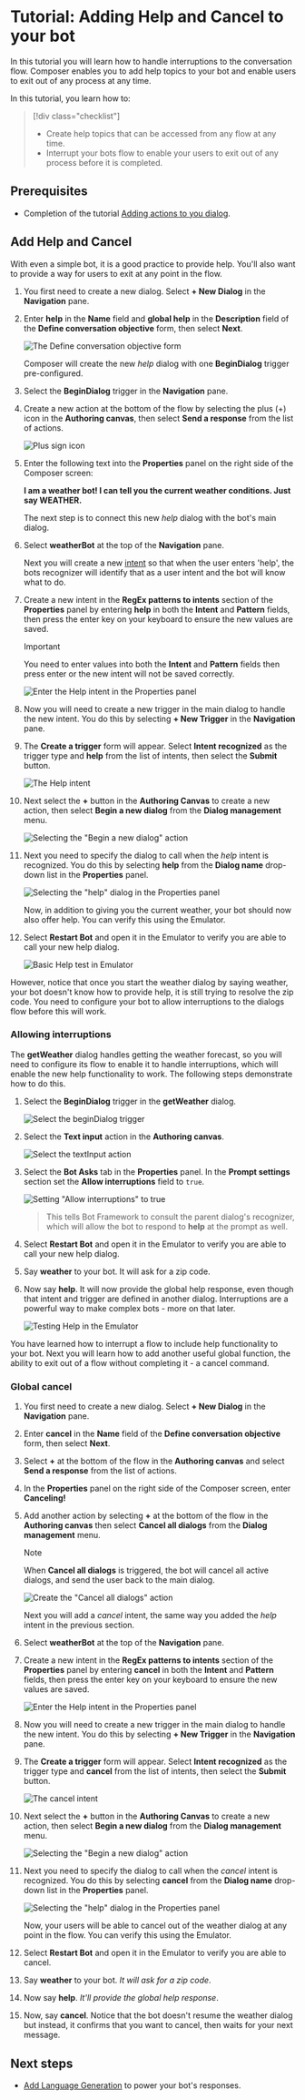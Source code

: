 # Tutorial: Adding Help and Cancel to your bot

In this tutorial you will learn how to handle interruptions to the conversation flow. Composer enables you to add help topics to your bot and enable users to exit out of any process at any time.

In this tutorial, you learn how to:

> [!div class="checklist"]
>
> - Create help topics that can be accessed from any flow at any time.
> - Interrupt your bots flow to enable your users to exit out of any process before it is completed.

## Prerequisites

- Completion of the tutorial [Adding actions to you dialog](./tutorial-get-weather.md).

## Add Help and Cancel

With even a simple bot, it is a good practice to provide help. You'll also want to provide a way for users to exit at any point in the flow.

1. You first need to create a new dialog. Select **+ New Dialog** in the **Navigation** pane.

2. Enter **help** in the **Name** field and **global help** in the **Description** field of the **Define conversation objective** form, then select **Next**.

   ![The Define conversation objective form](../media/tutorial-weatherbot/04/help-dialog.png)

   Composer will create the new _help_ dialog with one **BeginDialog** trigger pre-configured.

3. Select the **BeginDialog** trigger in the **Navigation** pane.

4. Create a new action at the bottom of the flow by selecting the plus (+) icon in the **Authoring canvas**, then select **Send a response** from the list of actions.

   ![Plus sign icon](../media/tutorial-weatherbot/04/plus-sign-icon.png)

5. Enter the following text into the **Properties** panel on the right side of the Composer screen:

   **I am a weather bot! I can tell you the current weather conditions. Just say WEATHER.**

   The next step is to connect this new _help_ dialog with the bot's main dialog.

6. Select **weatherBot** at the top of the **Navigation** pane.

   Next you will create a new [intent](../concept-language-understanding.md#intents) so that when the user enters 'help', the bots recognizer will identify that as a user intent and the bot will know what to do.

7. Create a new intent in the **RegEx patterns to intents** section of the **Properties** panel by entering **help** in both the **Intent** and **Pattern** fields, then press the enter key on your keyboard to ensure the new values are saved.

   > [!IMPORTANT]
   > You need to enter values into both the **Intent** and **Pattern** fields then press enter or the new intent will not be saved correctly.

   ![Enter the Help intent in the Properties panel](../media/tutorial-weatherbot/04/help-intent.png)

8. Now you will need to create a new trigger in the main dialog to handle the new intent. You do this by selecting **+ New Trigger** in the **Navigation** pane.

9. The **Create a trigger** form will appear. Select **Intent recognized** as the trigger type and **help** from the list of intents, then select the **Submit** button.

   ![The Help intent](../media/tutorial-weatherbot/04/intent-trigger-help.png)

10. Next select the **+** button in the **Authoring Canvas** to create a new action, then select **Begin a new dialog** from the **Dialog management** menu.

    ![Selecting the "Begin a new dialog" action](../media/tutorial-weatherbot/04/begin-new-dialog.png)

11. Next you need to specify the dialog to call when the _help_ intent is recognized. You do this by selecting **help** from the **Dialog name** drop-down list in the **Properties** panel.

    ![Selecting the "help" dialog in the Properties panel](../media/tutorial-weatherbot/04/select-help-dialog.png)

    Now, in addition to giving you the current weather, your bot should now also offer help. You can verify this using the Emulator.

12. Select **Restart Bot** and open it in the Emulator to verify you are able to call your new help dialog.

    ![Basic Help test in Emulator](../media/tutorial-weatherbot/04/basic-help.gif)

However, notice that once you start the weather dialog by saying weather, your bot doesn't know how to provide help, it is still trying to resolve the zip code. You need to configure your bot to allow interruptions to the dialogs flow before this will work.

### Allowing interruptions

The **getWeather** dialog handles getting the weather forecast, so you will need to configure its flow to enable it to handle interruptions, which will enable the new help functionality to work. The following steps demonstrate how to do this.

1. Select the **BeginDialog** trigger in the **getWeather** dialog.

   ![Select the beginDialog trigger](../media/tutorial-weatherbot/04/select-begindialog-trigger.png)

2. Select the **Text input** action in the **Authoring canvas**.

   ![Select the textInput action](../media/tutorial-weatherbot/04/select-textinput-action.png)

3) Select the **Bot Asks** tab in the **Properties** panel. In the **Prompt settings** section set the **Allow interruptions** field to `true`.

   ![Setting "Allow interruptions" to true](../media/tutorial-weatherbot/04/interrupts.png)

   > This tells Bot Framework to consult the parent dialog's recognizer, which will allow the bot to respond to **help** at the prompt as well.

4) Select **Restart Bot** and open it in the Emulator to verify you are able to call your new help dialog.

5) Say **weather** to your bot. It will ask for a zip code.

6) Now say **help**. It will now provide the global help response, even though that intent and trigger are defined in another dialog. Interruptions are a powerful way to make complex bots - more on that later.

   ![Testing Help in the Emulator](../media/tutorial-weatherbot/04/better-help.gif)

You have learned how to interrupt a flow to include help functionality to your bot. Next you will learn how to add another useful global function, the ability to exit out of a flow without completing it - a cancel command.

### Global cancel

1. You first need to create a new dialog. Select **+ New Dialog** in the **Navigation** pane.

2. Enter **cancel** in the **Name** field of the **Define conversation objective** form, then select **Next**.

3. Select **+** at the bottom of the flow in the **Authoring canvas** and select **Send a response** from the list of actions.

4. In the **Properties** panel on the right side of the Composer screen, enter **Canceling!**

5. Add another action by selecting **+** at the bottom of the flow in the **Authoring canvas** then select **Cancel all dialogs** from the **Dialog management** menu.

   > [!NOTE]
   > When **Cancel all dialogs** is triggered, the bot will cancel all active dialogs, and send the user back to the main dialog.

   ![Create the "Cancel all dialogs" action](../media/tutorial-weatherbot/04/cancel-flow.png)

   Next you will add a _cancel_ intent, the same way you added the _help_ intent in the previous section.

6. Select **weatherBot** at the top of the **Navigation** pane.

7. Create a new intent in the **RegEx patterns to intents** section of the **Properties** panel by entering **cancel** in both the **Intent** and **Pattern** fields, then press the enter key on your keyboard to ensure the new values are saved.

   ![Enter the Help intent in the Properties panel](../media/tutorial-weatherbot/04/cancel-intent.png)

8. Now you will need to create a new trigger in the main dialog to handle the new intent. You do this by selecting **+ New Trigger** in the **Navigation** pane.

9. The **Create a trigger** form will appear. Select **Intent recognized** as the trigger type and **cancel** from the list of intents, then select the **Submit** button.

   ![The cancel intent](../media/tutorial-weatherbot/04/intent-trigger-cancel.png)

10. Next select the **+** button in the **Authoring Canvas** to create a new action, then select **Begin a new dialog** from the **Dialog management** menu.

    ![Selecting the "Begin a new dialog" action](../media/tutorial-weatherbot/04/begin-new-dialog-cancel.png)

11. Next you need to specify the dialog to call when the _cancel_ intent is recognized. You do this by selecting **cancel** from the **Dialog name** drop-down list in the **Properties** panel.

    ![Selecting the "help" dialog in the Properties panel](../media/tutorial-weatherbot/04/select-cancel-dialog.png)

    Now, your users will be able to cancel out of the weather dialog at any point in the flow. You can verify this using the Emulator.

12. Select **Restart Bot** and open it in the Emulator to verify you are able to cancel.

13. Say **weather** to your bot. _It will ask for a zip code_.

14. Now say **help**. _It'll provide the global help response_.

15. Now, say **cancel**. Notice that the bot doesn't resume the weather dialog but instead, it confirms that you want to cancel, then waits for your next message.

## Next steps

- [Add Language Generation](./tutorial-lg.md) to power your bot's responses.
